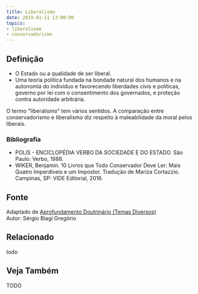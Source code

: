 ```yaml
---
title: Liberalismo
date: 2019-01-11 13:00:00
topics: 
- liberalismo
- conservadorismo
---
```


## Definição
* O Estado ou a qualidade de ser liberal.
* Uma teoria política fundada na bondade natural dos humanos e na autonomia
  do indivíduo e favorecendo liberdades civis e políticas, governo por
  lei com o consentimento dos governados, e proteção contra autoridade arbitrária.

O termo "liberalismo" tem vários sentidos. A comparação entre
conservadorismo e liberalismo diz respeito à maleabilidade da moral
pelos liberais.


### Bibliografia
* POLIS - ENCICLOPÉDIA VERBO DA SOCIEDADE E DO ESTADO. São Paulo: Verbo, 1986.
* WIKER, Benjamin. 10 Livros que Todo Conservador Deve Ler: Mais Quatro
Imperdíveis e um Impostor. Tradução de Mariza Cortazzio. Campinas, SP:
VIDE Editorial, 2016.

## Fonte
Adaptado de [Aprofundamento Doutrinário (Temas Diversos)](https://sites.google.com/view/aprofundamentodoutrinario/conservadorismo-e-liberalismo)  
Autor: Sérgio Biagi Gregório

## Relacionado
todo

## Veja Também
TODO

